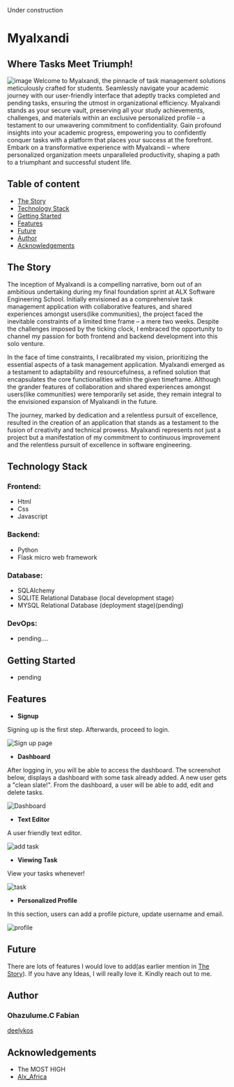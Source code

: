 Under construction
# Myalxandi
## Where Tasks Meet Triumph!
![image](https://github.com/smylinwolf/Myalxandi/assets/101451046/04e9f63b-5ad9-4053-8ce6-1b9fc9362ece)
Welcome to Myalxandi, the pinnacle of task management solutions meticulously crafted for students. Seamlessly navigate your academic journey with our user-friendly interface that adeptly tracks completed and pending tasks, ensuring the utmost in organizational efficiency. Myalxandi stands as your secure vault, preserving all your study achievements, challenges, and materials within an exclusive personalized profile – a testament to our unwavering commitment to confidentiality. Gain profound insights into your academic progress, empowering you to confidently conquer tasks with a platform that places your success at the forefront. Embark on a transformative experience with Myalxandi – where personalized organization meets unparalleled productivity, shaping a path to a triumphant and successful student life.

## Table of content

- [The Story](#the-story)
- [Technology Stack](#technology-stack)
- [Getting Started](#getting-started)
- [Features](#features)
- [Future](#future)
- [Author](#author)
- [Acknowledgements](#acknowledgements)


## The Story

The inception of Myalxandi is a compelling narrative, born out of an ambitious undertaking during my final foundation sprint at ALX Software Engineering School. Initially envisioned as a comprehensive task management application with collaborative features, and shared experiences amongst users(like communities), the project faced the inevitable constraints of a limited time frame – a mere two weeks. Despite the challenges imposed by the ticking clock, I embraced the opportunity to channel my passion for both frontend and backend development into this solo venture.

In the face of time constraints, I recalibrated my vision, prioritizing the essential aspects of a task management application. Myalxandi emerged as a testament to adaptability and resourcefulness, a refined solution that encapsulates the core functionalities within the given timeframe. Although the grander features of collaboration and shared experiences amongst users(like communities) were temporarily set aside, they remain integral to the envisioned expansion of Myalxandi in the future.

The journey, marked by dedication and a relentless pursuit of excellence, resulted in the creation of an application that stands as a testament to the fusion of creativity and technical prowess. Myalxandi represents not just a project but a manifestation of my commitment to continuous improvement and the relentless pursuit of excellence in software engineering.


## Technology Stack

### Frontend:
- Html
- Css
- Javascript

### Backend:
- Python 
- Flask micro web framework

### Database:
- SQLAlchemy
- SQLITE Relational Database (local development stage)
- MYSQL Relational Database (deployment stage)(pending)

### DevOps:
- pending....


## Getting Started
- pending


## Features

- **Signup**
  
Signing up is the first step. Afterwards, proceed to login.

![Sign up page](https://github.com/deelykos/Myalxandi/assets/101451046/2b4806cb-b6a3-4923-b64d-a554a669b5ab)



- **Dashboard**
  
After logging in, you will be able to access the dashboard. The screenshot below, displays a dashboard with some task already added. A new user gets a "clean slate!".
From the dashboard, a user will be able to add, edit and delete tasks.

  ![Dashboard](https://github.com/deelykos/Myalxandi/assets/101451046/65b2b721-b210-4c6e-b150-3c717c72c88b)


  - **Text Editor**

A user friendly text editor.

![add task](https://github.com/deelykos/Myalxandi/assets/101451046/344e1085-9dad-4ec3-8f14-1758c0bd7c7c)


- **Viewing Task**

View your tasks whenever!

  ![task](https://github.com/deelykos/Myalxandi/assets/101451046/2a7d0985-680d-48bb-ada6-0a2392eb98fa)


- **Personalized Profile**

In this section, users can add a profile picture, update username and email.

  ![profile](https://github.com/deelykos/Myalxandi/assets/101451046/a2cd3044-230e-47b8-948e-196da7e41285)



## Future

There are lots of features I would love to add(as earlier mention in [The Story](#the-story)). If you have any Ideas, I will really love it. Kindly reach out to me.


## Author

### **Ohazulume.C Fabian**
[deelykos](https://github.com/deelykos)


## Acknowledgements

- The MOST HIGH
- [Alx_Africa](https://www.alxafrica.com)
